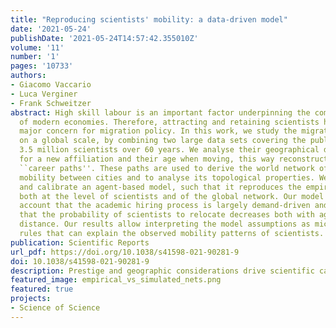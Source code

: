 ```yaml
---
title: "Reproducing scientists' mobility: a data-driven model"
date: '2021-05-24'
publishDate: '2021-05-24T14:57:42.355010Z'
volume: '11'
number: '1'
pages: '10733'
authors:
- Giacomo Vaccario
- Luca Verginer
- Frank Schweitzer
abstract: High skill labour is an important factor underpinning the competitive advantage
  of modern economies. Therefore, attracting and retaining scientists has become a
  major concern for migration policy. In this work, we study the migration of scientists
  on a global scale, by combining two large data sets covering the publications of
  3.5 million scientists over 60 years. We analyse their geographical distances moved
  for a new affiliation and their age when moving, this way reconstructing their geographical
  ``career paths''. These paths are used to derive the world network of scientists'
  mobility between cities and to analyse its topological properties. We further develop
  and calibrate an agent-based model, such that it reproduces the empirical findings
  both at the level of scientists and of the global network. Our model takes into
  account that the academic hiring process is largely demand-driven and demonstrates
  that the probability of scientists to relocate decreases both with age and with
  distance. Our results allow interpreting the model assumptions as micro-based decision
  rules that can explain the observed mobility patterns of scientists.
publication: Scientific Reports
url_pdf: https://doi.org/10.1038/s41598-021-90281-9
doi: 10.1038/s41598-021-90281-9
description: Prestige and geographic considerations drive scientific careers.
featured_image: empirical_vs_simulated_nets.png
featured: true
projects:
- Science of Science
---
```

